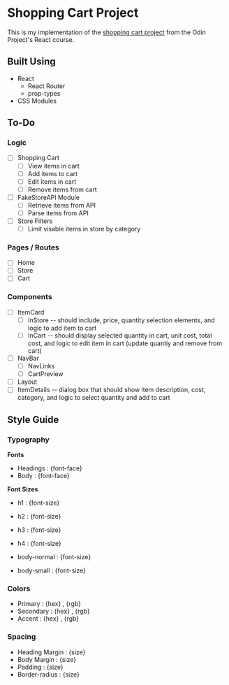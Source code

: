 # Shopping Cart Project

This is my implementation of the [shopping cart project](https://www.theodinproject.com/lessons/node-path-react-new-shopping-cart) from the Odin Project's React course.

## Built Using

- React
  - React Router
  - prop-types
- CSS Modules

## To-Do

### Logic

- [ ] Shopping Cart
  - [ ] View items in cart
  - [ ] Add items to cart
  - [ ] Edit items in cart
  - [ ] Remove items from cart
- [ ] FakeStoreAPI Module
  - [ ] Retrieve items from API
  - [ ] Parse items from API
- [ ] Store Filters
  - [ ] Limit visable items in store by category

### Pages / Routes

- [ ] Home
- [ ] Store
- [ ] Cart

### Components

- [ ] ItemCard
  - [ ] InStore -- should include, price, quantity selection elements, and logic to add item to cart
  - [ ] InCart -- should display selected quantity in cart, unit cost, total cost, and logic to edit item in cart (update quantiy and remove from cart)
- [ ] NavBar
  - [ ] NavLinks
  - [ ] CartPreview
- [ ] Layout
- [ ] ItemDetails -- dialog box that should show item description, cost, category, and logic to select quantity and add to cart

## Style Guide

### Typography

**Fonts**

- Headings : {font-face}
- Body : {font-face}

**Font Sizes**

- h1 : {font-size}
- h2 : {font-size}
- h3 : {font-size}
- h4 : {font-size}

- body-normal : {font-size}
- body-small : {font-size}

### Colors

- Primary : {hex} , {rgb}
- Secondary : {hex} , {rgb}
- Accent : {hex} , {rgb}

### Spacing

- Heading Margin : {size}
- Body Margin : {size}
- Padding : {size}
- Border-radius : {size}
